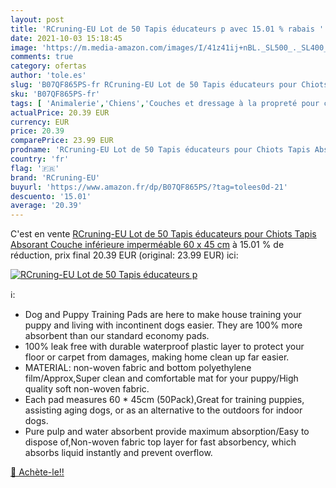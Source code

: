```yaml
---
layout: post
title: 'RCruning-EU Lot de 50 Tapis éducateurs p avec 15.01 % rabais '
date: 2021-10-03 15:18:45
image: 'https://m.media-amazon.com/images/I/41z41ij+nBL._SL500_._SL400_.jpg'
comments: true
category: ofertas
author: 'tole.es'
slug: 'B07QF865PS-fr RCruning-EU Lot de 50 Tapis éducateurs pour Chiots Tapis...'
sku: 'B07QF865PS-fr'
tags: [ 'Animalerie','Chiens','Couches et dressage à la propreté pour chiens','Litières et éducation pour chiens','Tapis éducateurs pour chiens','rcruning-eu', ]
actualPrice: 20.39 EUR
currency: EUR
price: 20.39
comparePrice: 23.99 EUR
prodname: 'RCruning-EU Lot de 50 Tapis éducateurs pour Chiots Tapis Absorant Couche inférieure imperméable 60 x 45 cm'
country: 'fr'
flag: '🇫🇷'
brand: 'RCruning-EU'
buyurl: 'https://www.amazon.fr/dp/B07QF865PS/?tag=tolees0d-21'
descuento: '15.01'
average: '20.39'
---
```


C'est en vente [RCruning-EU Lot de 50 Tapis éducateurs pour Chiots Tapis Absorant Couche inférieure imperméable 60 x 45 cm](https://www.amazon.fr/dp/B07QF865PS/?tag=tolees0d-21)  à  15.01 % de réduction, prix final  20.39 EUR (original: 23.99 EUR) ici:

[![RCruning-EU Lot de 50 Tapis éducateurs p](https://m.media-amazon.com/images/I/41z41ij+nBL._SL500_._SL400_.jpg)](https://www.amazon.fr/dp/B07QF865PS/?tag=tolees0d-21)

ℹ️:

- Dog and Puppy Training Pads are here to make house training your puppy and living with incontinent dogs easier. They are 100% more absorbent than our standard economy pads.
- 100% leak free with durable waterproof plastic layer to protect your floor or carpet from damages, making home clean up far easier.
- MATERIAL: non-woven fabric and bottom polyethylene film/Approx,Super clean and comfortable mat for your puppy/High quality soft non-woven fabric.
- Each pad measures 60 * 45cm (50Pack),Great for training puppies, assisting aging dogs, or as an alternative to the outdoors for indoor dogs.
- Pure pulp and water absorbent provide maximum absorption/Easy to dispose of,Non-woven fabric top layer for fast absorbency, which absorbs liquid instantly and prevent overflow.

[🛒 Achète-le!!](https://www.amazon.fr/dp/B07QF865PS/?tag=tolees0d-21)
